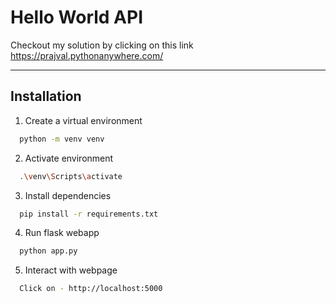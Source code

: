 # Hello World API

Checkout my solution by clicking on this link
https://prajval.pythonanywhere.com/



---
## Installation


1. Create a virtual environment
```bash
  python -m venv venv
```

2. Activate environment
```bash
  .\venv\Scripts\activate
```

3. Install dependencies
```bash
  pip install -r requirements.txt
```

4. Run flask webapp
```bash
  python app.py
```

5. Interact with webpage
```bash
  Click on - http://localhost:5000
```
